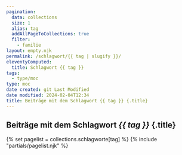 ```yaml
---
pagination:
  data: collections
  size: 1
  alias: tag
  addAllPageToCollections: true
  filter:
    - familie
layout: empty.njk
permalink: /schlagwort/{{ tag | slugify }}/
eleventyComputed:
  title: Schlagwort {{ tag }}
tags:
  - type/moc
type: moc
date created: git Last Modified
date modified: 2024-02-04T12:34
title: Beiträge mit dem Schlagwort {{ tag }} {.title}
---
```


## Beiträge mit dem Schlagwort <em>{{ tag }}</em> {.title}

{% set pagelist = collections.schlagworte[tag] %}
{% include "partials/pagelist.njk" %}
